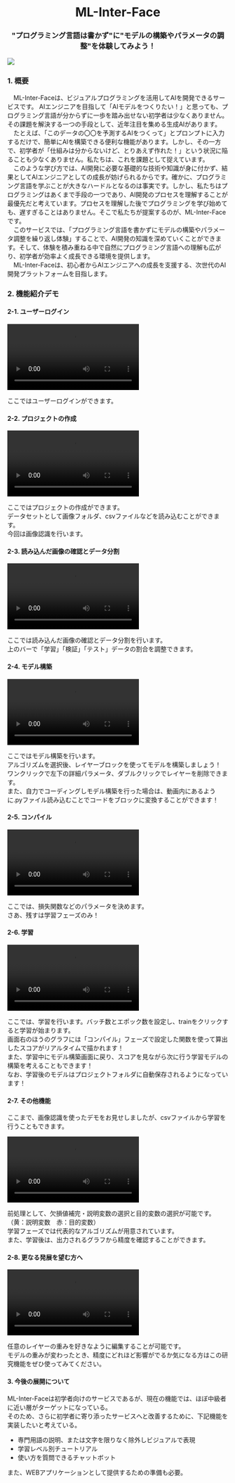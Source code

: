 <html>
  <h1 align="center">ML-Inter-Face</h1>
  <h3 align="center">"プログラミング言語は書かず"に"モデルの構築やパラメータの調整"を体験してみよう！</h3>
  <a href="https://open.vscode.dev/paccho/ML-Inter-Face"><img src="https://img.shields.io/static/v1?logo=visualstudiocode&label=&message=Open%20in%20Visual%20Studio%20Code&labelColor=2c2c32&color=007acc&logoColor=007acc"></img></a>
  <h3>1. 概要</h3>
  <p>　ML-Inter-Faceは、ビジュアルプログラミングを活用してAIを開発できるサービスです。
     AIエンジニアを目指して「AIモデルをつくりたい！」と思っても、プログラミング言語が分からずに一歩を踏み出せない初学者は少なくありません。その課題を解決する一つの手段として、近年注目を集める生成AIがあります。<br>
     　たとえば、「このデータの〇〇を予測するAIをつくって」とプロンプトに入力するだけで、簡単にAIを構築できる便利な機能があります。しかし、その一方で、初学者が「仕組みは分からないけど、とりあえず作れた！」という状況に陥ることも少なくありません。私たちは、これを課題として捉えています。<br>
     　このような学び方では、AI開発に必要な基礎的な技術や知識が身に付かず、結果としてAIエンジニアとしての成長が妨げられるからです。確かに、プログラミング言語を学ぶことが大きなハードルとなるのは事実です。しかし、私たちはプログラミングはあくまで手段の一つであり、AI開発のプロセスを理解することが最優先だと考えています。プロセスを理解した後でプログラミングを学び始めても、遅すぎることはありません。そこで私たちが提案するのが、ML-Inter-Faceです。<br>
     　このサービスでは、「プログラミング言語を書かずにモデルの構築やパラメータ調整を繰り返し体験」することで、AI開発の知識を深めていくことができます。そして、体験を積み重ねる中で自然にプログラミング言語への理解も広がり、初学者が効率よく成長できる環境を提供します。<br>
     　ML-Inter-Faceは、初心者からAIエンジニアへの成長を支援する、次世代のAI開発プラットフォームを目指します。<br>
     </p>
  <h3>2. 機能紹介デモ</h3>
  <h4>2-1. ユーザーログイン</h4>
  <video src="https://github.com/user-attachments/assets/8901a439-bd87-46fe-be66-c028dba7d3c6" setRate=2></video>
  <p>ここではユーザーログインができます。</p>

  <h4>2-2. プロジェクトの作成</h4>
  <video src="https://github.com/user-attachments/assets/611b4cf8-ccc7-49a6-954f-f3485acf6690"></video>
  <p>ここではプロジェクトの作成ができます。<br>データセットとして画像フォルダ、csvファイルなどを読み込むことができます。<br>今回は画像認識を行います。</p>

  <h4>2-3. 読み込んだ画像の確認とデータ分割</h4>
  <video src="https://github.com/user-attachments/assets/751359ce-752c-405b-8275-4607a1579f9e"></video>
  <p>ここでは読み込んだ画像の確認とデータ分割を行います。<br>上のバーで「学習」「検証」「テスト」データの割合を調整できます。</p>

  <h4>2-4. モデル構築</h4>
  <video src="https://github.com/user-attachments/assets/8beaf363-2dc2-4e51-a9bf-5263775c9607"></video>
  <p>ここではモデル構築を行います。<br>アルゴリズムを選択後、レイヤーブロックを使ってモデルを構築しましょう！<br>
     ワンクリックで左下の詳細パラメータ、ダブルクリックでレイヤーを削除できます。<br>
     また、自力でコーディングしモデル構築を行った場合は、動画内にあるように.pyファイル読み込むことでコードをブロックに変換することができます！<br></p>
  
  <h4>2-5. コンパイル</h4>
  <video src="https://github.com/user-attachments/assets/2a5b6faf-2651-4e50-93b7-b260609cd5ef"></video>
  <p>ここでは、損失関数などのパラメータを決めます。<br>さあ、残すは学習フェーズのみ！</p>

  <h4>2-6. 学習</h4>
  <video src="https://github.com/user-attachments/assets/b3d74e9f-dcbb-4b42-9d50-b417be52c429"></video>
  <p>ここでは、学習を行います。バッチ数とエポック数を設定し、trainをクリックすると学習が始まります。<br>画面右のほうのグラフには「コンパイル」フェーズで設定した関数を使って算出したスコアがリアルタイムで描かれます！<br>
     また、学習中にモデル構築画面に戻り、スコアを見ながら次に行う学習モデルの構築を考えることもできます！<br>
     なお、学習後のモデルはプロジェクトフォルダに自動保存されるようになっています！</p>
  
  <h4>2-7. その他機能</h4>
  <p>ここまで、画像認識を使ったデモをお見せしましたが、csvファイルから学習を行うこともできます。</p>
  <video src="https://github.com/user-attachments/assets/66a10790-6195-41e9-acdb-4cbc746d3597"></video>
  <p>前処理として、欠損値補完・説明変数の選択と目的変数の選択が可能です。（黄：説明変数　赤：目的変数）<br>
     学習フェーズでは代表的なアルゴリズムが用意されています。<br>
     また、学習後は、出力されるグラフから精度を確認することができます。</p>

  <h4>2-8. 更なる発展を望む方へ</h4>
  <video src="https://github.com/user-attachments/assets/d8e45a5a-85a1-4718-84a0-a9c81dd8810f"></video>
  <p>任意のレイヤーの重みを好きなように編集することが可能です。<br>
     モデルの重みが変わったとき、精度にどれほど影響がでるか気になる方はこの研究機能をぜひ使ってみてください。</p>

  <h4>3. 今後の展開について</h4>
  <p>ML-Inter-Faceは初学者向けのサービスであるが、現在の機能では、ほぼ中級者に近い層がターゲットになっている。<br>そのため、さらに初学者に寄り添ったサービスへと改善するために、下記機能を実装したいと考えている。</p>
  <ul>
    <li>専門用語の説明、または文字を限りなく除外しビジュアルで表現</li>
    <li>学習レベル別チュートリアル</li>
    <li>使い方を質問できるチャットボット</li>
  </ul>
  <p>また、WEBアプリケーションとして提供するための準備も必要。</p>

</html>




































